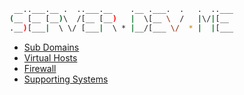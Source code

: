 ```sh
 __..___.__ .  ..___.__    .__ .___.  .   .  ..___
(__ [__ [__)\  /[__ [__)   |  \[__ \  /   |\/|[__ 
.__)[___|  \ \/ [___|  \ * |__/[___ \/  * |  |[___
```

- [Sub Domains](subDomains.md)
- [Virtual Hosts](vhosts.md)
- [Firewall](firewall.md)
- [Supporting Systems](supportSystems.md)